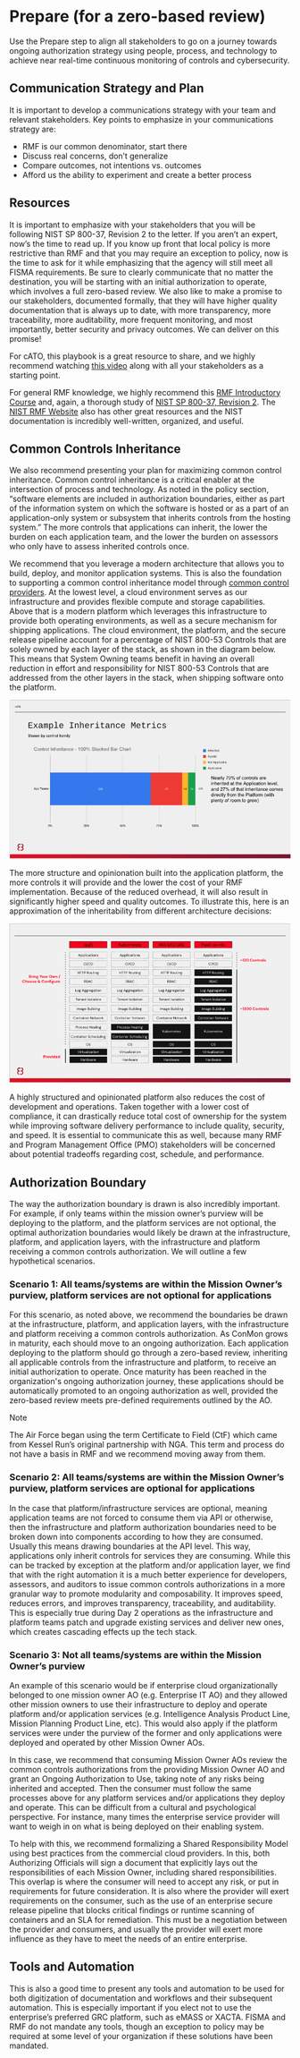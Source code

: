 # Prepare (for a zero-based review)

Use the Prepare step to align all stakeholders to go on a journey towards ongoing authorization strategy using people, process, and technology to achieve near real-time continuous monitoring of controls and cybersecurity.

## Communication Strategy and Plan

It is important to develop a communications strategy with your team and relevant stakeholders. Key points to emphasize in your communications strategy are:

- RMF is our common denominator, start there
- Discuss real concerns, don’t generalize
- Compare outcomes, not intentions vs. outcomes
- Afford us the ability to experiment and create a better process

## Resources

It is important to emphasize with your stakeholders that you will be following NIST SP 800-37, Revision 2 to the letter. If you aren’t an expert, now’s the time to read up.  If you know up front that local policy is more restrictive than RMF and that you may require an exception to policy, now is the time to ask for it while emphasizing that the agency will still meet all FISMA requirements. Be sure to clearly communicate that no matter the destination, you will be starting with an initial authorization to operate, which involves a full zero-based review. We also like to make a promise to our stakeholders, documented formally, that they will have higher quality documentation that is always up to date, with more transparency, more traceability, more auditability, more frequent monitoring, and most importantly, better security and privacy outcomes. We can deliver on this promise!

For cATO, this playbook is a great resource to share, and we highly recommend watching [this video](https://www.rise8.us/resources/continuous-delivery-for-nist-rmf-cato) along with all your stakeholders as a starting point.

For general RMF knowledge, we highly recommend this [RMF Introductory Course](https://csrc.nist.gov/Projects/risk-management/rmf-course) and, again, a thorough study of [NIST SP 800-37, Revision 2](https://csrc.nist.gov/publications/detail/sp/800-37/rev-2/final). The [NIST RMF Website](https://csrc.nist.gov/projects/risk-management) also has other great resources and the NIST documentation is incredibly well-written, organized, and useful.

## Common Controls Inheritance

We also recommend presenting your plan for maximizing common control inheritance. Common control inheritance is a critical enabler at the intersection of process and technology. As noted in the policy section, “software elements are included in authorization boundaries, either as part of the information system on which the software is hosted or as a part of an application-only system or subsystem that inherits controls from the hosting system.” The more controls that applications can inherit, the lower the burden on each application team, and the lower the burden on assessors who only have to assess inherited controls once.

We recommend that you leverage a modern architecture that allows you to build, deploy, and monitor application systems. This is also the foundation to supporting a common control inheritance model through [common control providers](https://csrc.nist.gov/glossary/term/common_control_provider#:~:text=Definition(s)%3A,controls%20inherited%20by%20information%20systems). At the lowest level, a cloud environment serves as our infrastructure and provides flexible compute and storage capabilities. Above that is a modern platform which leverages this infrastructure to provide both operating environments, as well as a secure mechanism for shipping applications. The cloud environment, the platform, and the secure release pipeline account for a percentage of NIST 800-53 Controls that are solely owned by each layer of the stack, as shown in the diagram below. This means that System Owning teams benefit in having an overall reduction in effort and responsibility for NIST 800-53 Controls that are addressed from the other layers in the stack, when shipping software onto the platform.

![This is an image!](images/inheritance.png)

The more structure and opinionation built into the application platform, the more controls it will provide and the lower the cost of your RMF implementation. Because of the reduced overhead, it will also result in significantly higher speed and quality outcomes. To illustrate this, here is an approximation of the inheritability from different architecture decisions:

![This is an image!](images/opinionated-platform.png)

A highly structured and opinionated platform also reduces the cost of development and operations. Taken together with a lower cost of compliance, it can drastically reduce total cost of ownership for the system while improving software delivery performance to include quality, security, and speed. It is essential to communicate this as well, because many RMF and Program Management Office (PMO) stakeholders will be concerned about potential tradeoffs regarding cost, schedule, and performance.

## Authorization Boundary

The way the authorization boundary is drawn is also incredibly important. For example, if only teams within the mission owner’s purview will be deploying to the platform, and the platform services are not optional, the optimal authorization boundaries would likely be drawn at the infrastructure, platform, and application layers, with the infrastructure and platform receiving a common controls authorization. We will outline a few hypothetical scenarios.

### Scenario 1: All teams/systems are within the Mission Owner’s purview, platform services are not optional for applications

For this scenario, as noted above, we recommend the boundaries be drawn at the infrastructure, platform, and application layers, with the infrastructure and platform receiving a common controls authorization. As ConMon grows in maturity, each should move to an ongoing authorization. Each application deploying to the platform should go through a zero-based review, inheriting all applicable controls from the infrastructure and platform, to receive an initial authorization to operate. Once maturity has been reached in the organization's ongoing authorization journey, these applications should be automatically promoted to an ongoing authorization as well, provided the zero-based review meets pre-defined requirements outlined by the AO.

> [!NOTE]
> The Air Force began using the term Certificate to Field (CtF) which came from Kessel Run’s original partnership with NGA. This term and process do not have a basis in RMF and we recommend moving away from them.

### Scenario 2: All teams/systems are within the Mission Owner’s purview, platform services are optional for applications

In the case that platform/infrastructure services are optional, meaning application teams are not forced to consume them via API or otherwise, then the infrastructure and platform authorization boundaries need to be broken down into components according to how they are consumed. Usually this means drawing boundaries at the API level. This way, applications only inherit controls for services they are consuming. While this can be tracked by exception at the platform and/or application layer, we find that with the right automation it is a much better experience for developers, assessors, and auditors to issue common controls authorizations in a more granular way to promote modularity and composability. It improves speed, reduces errors, and improves transparency, traceability, and auditability. This is especially true during Day 2 operations as the infrastructure and platform teams patch and upgrade existing services and deliver new ones, which creates cascading effects up the tech stack.

### Scenario 3: Not all teams/systems are within the Mission Owner’s purview

An example of this scenario would be if enterprise cloud organizationally belonged to one mission owner AO (e.g. Enterprise IT AO) and they allowed other mission owners to use their infrastructure to deploy and operate platform and/or application services (e.g. Intelligence Analysis Product Line, Mission Planning Product Line, etc). This would also apply if the platform services were under the purview of the former and only applications were deployed and operated by other Mission Owner AOs.

In this case, we recommend that consuming Mission Owner AOs review the common controls authorizations from the providing Mission Owner AO and grant an Ongoing Authorization to Use, taking note of any risks being inherited and accepted. Then the consumer must follow the same processes above for any platform services and/or applications they deploy and operate. This can be difficult from a cultural and psychological perspective. For instance, many times the enterprise service provider will want to weigh in on what is being deployed on their enabling system.

To help with this, we recommend formalizing a Shared Responsibility Model using best practices from the commercial cloud providers. In this, both Authorizing Officials will sign a document that explicitly lays out the responsibilities of each Mission Owner, including shared responsibilities. This overlap is where the consumer will need to accept any risk, or put in requirements for future consideration. It is also where the provider will exert requirements on the consumer, such as the use of an enterprise secure release pipeline that blocks critical findings or runtime scanning of containers and an SLA for remediation. This must be a negotiation between the provider and consumers, and usually the provider will exert more influence as they have to meet the needs of an entire enterprise.

## Tools and Automation

This is also a good time to present any tools and automation to be used for both digitization of documentation and workflows and their subsequent automation. This is especially important if you elect not to use the enterprise’s preferred GRC platform, such as eMASS or XACTA. FISMA and RMF do not mandate any tools, though an exception to policy may be required at some level of your organization if these solutions have been mandated.
